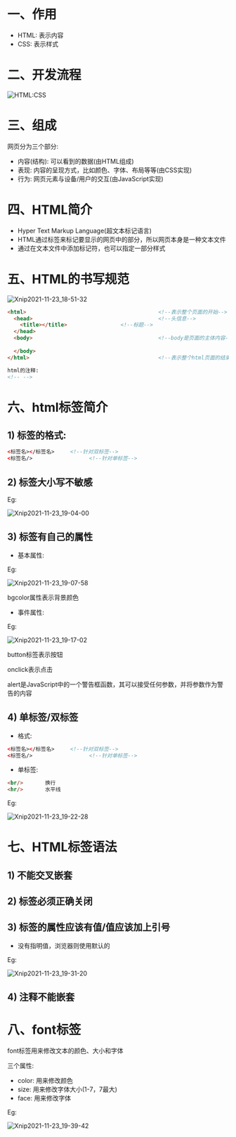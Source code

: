 # 一、作用

- HTML: 表示内容
- CSS: 表示样式













# 二、开发流程

![HTML:CSS](HTML:CSS/HTML:CSS.jpg)













# 三、组成

网页分为三个部分:

- 内容(结构): 可以看到的数据(由HTML组成)
- 表现: 内容的呈现方式，比如颜色、字体、布局等等(由CSS实现)
- 行为: 网页元素与设备/用户的交互(由JavaScript实现)





















# 四、HTML简介

- Hyper Text Markup Language(超文本标记语言)
- HTML通过标签来标记要显示的网页中的部分，所以网页本身是一种文本文件
- 通过在文本文件中添加标记符，也可以指定一部分样式





















# 五、HTML的书写规范

![Xnip2021-11-23_18-51-32](HTML:CSS/Xnip2021-11-23_18-51-32.jpg)



```html
<html>											<!--表示整个页面的开始-->
  <head>										<!--头信息-->
    <title></title>					<!--标题-->
  </head>
  <body>										<!--body是页面的主体内容-->
    
  </body>
</html>											<!--表示整个html页面的结束-->
```







```html
html的注释:
<!-- -->
```



























# 六、html标签简介

## 1) 标签的格式:

```html
<标签名></标签名>		<!--针对双标签-->
<标签名/>					<!--针对单标签-->
```







## 2) 标签大小写不敏感

Eg:

![Xnip2021-11-23_19-04-00](HTML:CSS/Xnip2021-11-23_19-04-00.jpg)







## 3) 标签有自己的属性

- 基本属性:

Eg:

![Xnip2021-11-23_19-07-58](HTML:CSS/Xnip2021-11-23_19-07-58.jpg)

bgcolor属性表示背景颜色





- 事件属性:

Eg:

![Xnip2021-11-23_19-17-02](HTML:CSS/Xnip2021-11-23_19-17-02.jpg)

button标签表示按钮

onclick表示点击

alert是JavaScript中的一个警告框函数，其可以接受任何参数，并将参数作为警告的内容

















## 4) 单标签/双标签

- 格式:

```html
<标签名></标签名>		<!--针对双标签-->
<标签名/>					<!--针对单标签-->
```





- 单标签:

```html
<br/>		换行
<hr/>		水平线
```





Eg:

![Xnip2021-11-23_19-22-28](HTML:CSS/Xnip2021-11-23_19-22-28.jpg)





















# 七、HTML标签语法



## 1) 不能交叉嵌套









## 2) 标签必须正确关闭









## 3) 标签的属性应该有值/值应该加上引号

- 没有指明值，浏览器则使用默认的

Eg:

![Xnip2021-11-23_19-31-20](HTML:CSS/Xnip2021-11-23_19-31-20.jpg)







## 4) 注释不能嵌套





















# 八、font标签

font标签用来修改文本的颜色、大小和字体



三个属性:

- color: 用来修改颜色
- size: 用来修改字体大小(1-7，7最大)
- face: 用来修改字体

Eg:

![Xnip2021-11-23_19-39-42](HTML:CSS/Xnip2021-11-23_19-39-42.jpg)


















